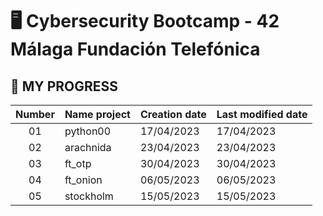 # 🖥️ Cybersecurity Bootcamp - 42 Málaga Fundación Telefónica

## 💯 MY PROGRESS 

| Number    | Name project      | Creation date | Last modified date |
|:---------:|:------------------|:--------------|:-------------------|
| 01        | python00 | 17/04/2023 | 17/04/2023 |
| 02        | arachnida | 23/04/2023 | 23/04/2023 |
| 03        | ft_otp | 30/04/2023 | 30/04/2023 |
| 04        | ft_onion | 06/05/2023 | 06/05/2023 |
| 05        | stockholm | 15/05/2023 | 15/05/2023 |
